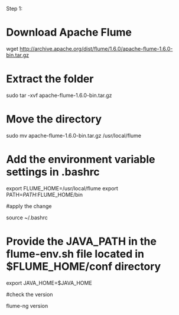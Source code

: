 Step 1: 

# Download Apache Flume 

wget http://archive.apache.org/dist/flume/1.6.0/apache-flume-1.6.0-bin.tar.gz 

# Extract the folder 

sudo tar -xvf apache-flume-1.6.0-bin.tar.gz

# Move the directory 

sudo mv apache-flume-1.6.0-bin.tar.gz /usr/local/flume 

# Add the environment variable settings in .bashrc 

export FLUME_HOME=/usr/local/flume
export PATH=$PATH:$FLUME_HOME/bin 

#apply the change 

source ~/.bashrc 

# Provide the JAVA_PATH in the flume-env.sh file located in $FLUME_HOME/conf directory 

export JAVA_HOME=$JAVA_HOME

#check the version 

flume-ng version 



